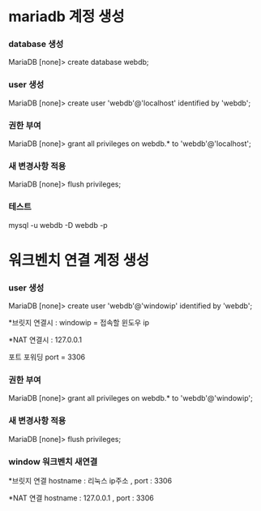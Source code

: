 # mariadb 계정 생성
### database 생성

MariaDB [none]> create database webdb;

### user 생성

MariaDB [none]> create user 'webdb'@'localhost' identified by 'webdb';

### 권한 부여
MariaDB [none]> grant all privileges on webdb.* to 'webdb'@'localhost';

### 새 변경사항 적용
MariaDB [none]> flush privileges;

###  테스트

mysql -u webdb -D webdb -p



# 워크벤치 연결 계정 생성

###  user 생성
MariaDB [none]> create user 'webdb'@'windowip' identified by 'webdb';

*브릿지 연결시 : windowip = 접속할 윈도우 ip

*NAT 연결시 :  127.0.0.1

포트 포워딩 port = 3306

### 권한 부여
MariaDB [none]> grant all privileges on webdb.* to 'webdb'@'windowip';

### 새 변경사항 적용
MariaDB [none]> flush privileges;

###  window 워크벤치 새연결

*브릿지 연결 hostname : 리눅스 ip주소 , port : 3306

*NAT 연결 hostname : 127.0.0.1 , port : 3306